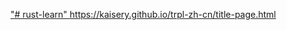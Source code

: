 ["# rust-learn" ](https://kaisery.github.io/trpl-zh-cn/title-page.html)https://kaisery.github.io/trpl-zh-cn/title-page.html
